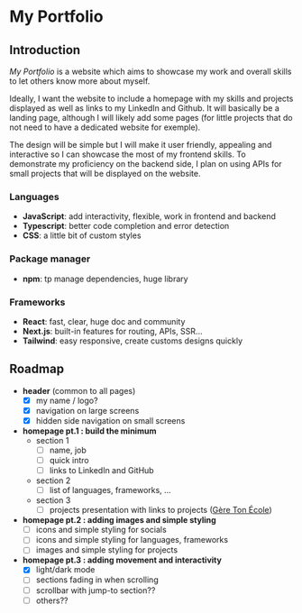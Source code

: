 # My Portfolio

## Introduction

*My Portfolio* is a website which aims to showcase my work and overall skills to let others know more about myself.

Ideally, I want the website to include a homepage with my skills and projects displayed as well as links to my LinkedIn and Github. It will basically be a landing page, although I will likely add some pages (for little projects that do not need to have a dedicated website for exemple).

The design will be simple but I will make it user friendly, appealing and interactive so I can showcase the most of my frontend skills. To demonstrate my proficiency on the backend side, I plan on using APIs for small projects that will be displayed on the website.

### Languages
- **JavaScript**: add interactivity, flexible, work in frontend and backend
- **Typescript**: better code completion and error detection
- **CSS**: a little bit of custom styles

### Package manager
- **npm**: tp manage dependencies, huge library 

### Frameworks
- **React**: fast, clear, huge doc and community
- **Next.js**: built-in features for routing, APIs, SSR...
- **Tailwind**: easy responsive, create customs designs quickly


## Roadmap

- **header** (common to all pages)
  - [x] my name / logo?
  - [x] navigation on large screens
  - [x] hidden side navigation on small screens
- **homepage pt.1 : build the minimum**
  - section 1
    - [ ] name, job
    - [ ] quick intro
    - [ ] links to LinkedIn and GitHub
  - section 2
    - [ ] list of languages, frameworks, ...
  - section 3
    - [ ] projects presentation with links to projects ([Gère Ton École](https://geretonecole.fr/))
- **homepage pt.2 : adding images and simple styling**
  - [ ] icons and simple styling for socials
  - [ ] icons and simple styling for languages, frameworks
  - [ ] images and simple styling for projects
- **homepage pt.3 : adding movement and interactivity**
  - [x] light/dark mode
  - [ ] sections fading in when scrolling
  - [ ] scrollbar with jump-to section??
  - [ ] others??